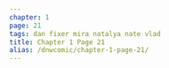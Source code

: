 ```yaml
---
chapter: 1
page: 21
tags: dan fixer mira natalya nate vlad
title: Chapter 1 Page 21
alias: /dnwcomic/chapter-1-page-21/
---
```

